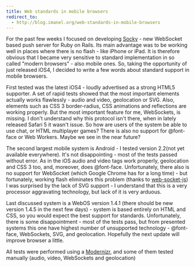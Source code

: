 ```yaml
---
title: Web standards in mobile browsers
redirect_to:
  - http://blog.imanel.org/web-standards-in-mobile-browsers
---
```


For the past few weeks I focused on developing [Socky](http://github.com/socky/socky-server-ruby) - new WebSocket based push server for Ruby on Rails. Its main advantage was to be working well in places where there is no flash - like iPhone or iPad. It is therefore obvious that I became very sensitive to standard implementation in so called "modern browsers" - also mobile ones. So, taking the opportunity of just released iOS4, I decided to write a few words about standard support in mobile browsers.

First tested was the latest iOS4 - loudly advertised as a strong HTML5 supporter. A set of rapid tests showed that the most important elements actually works flawlessly - audio and video, geolocation or SVG. Also, elements such as CSS 3 border-radius, CSS animations and reflections are working properly. But the most important feature for me, WebSockets, is missing. I don't understand why this protocol isn't there, when in lately released Safari 5 it wasn't issue. So how are users of the system be able to use chat, or HTML multiplayer games? There is also no support for @font-face or Web Workers. Maybe we see in the near future?

The second largest mobile system is Android - I tested version 2.2(not yet available everywhere). It's not disappointing - most of the tests passed without error. As in the iOS audio and video tags work properly, geolocation and CSS 3 too, and, moreover, does @font-face. Unfortunately, there also is no support for WebSocket (which Google Chrome has for a long time) - but fortunately, working flash eliminates this problem (thanks to [web-socket-js](http://github.com/gimite/web-socket-js)) I was surprised by the lack of SVG support - I understand that this is a very processor aggravating technology, but lack of it is very arduous.

Last discussed system is a WebOS version 1.4.1 (there should be new version 1.4.5 in the next few days) - system is based entirely on HTML and CSS, so you would expect the best support for standards. Unfortunately, there is some disappointment - most of the tests pass, but from presented systems this one have highest number of unsupported technology - @font-face, WebSockets, SVG, and geolocation. Hopefully the next update will improve browser a little.

All tests were performed using a [Modernizr](http://www.modernizr.com), and some of them tested manually (audio, video, WebSockets and geolocation)
